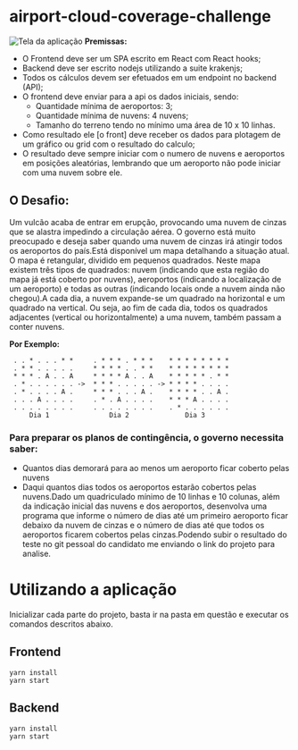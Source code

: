 # airport-cloud-coverage-challenge
![Tela da aplicação](https://i.imgur.com/l6Vm5hU.png)
**Premissas:**

- O Frontend deve ser um SPA escrito em React com React hooks;
- Backend deve ser escrito nodejs utilizando a suite krakenjs;
- Todos os cálculos devem ser efetuados em um endpoint no backend (API);
- O frontend deve enviar para a api os dados iniciais, sendo:
    - Quantidade mínima de aeroportos: 3;
    - Quantidade mínima de nuvens: 4 nuvens;
    - Tamanho do terreno tendo no mínimo uma área de 10 x 10 linhas.
- Como resultado ele [o front] deve receber os dados para plotagem de um gráfico ou grid com o resultado do calculo;
- O resultado deve sempre iniciar com o numero de nuvens e aeroportos em posições aleatórias, lembrando que um aeroporto não pode iniciar com uma nuvem sobre ele.

## O Desafio: 
Um vulcão acaba de entrar em erupção, provocando uma nuvem de cinzas que se alastra impedindo a circulação aérea. O governo está muito preocupado e deseja saber quando uma nuvem de cinzas irá atingir todos os aeroportos do país.Está disponível um mapa detalhando a situação atual. O mapa é retangular, dividido em pequenos quadrados. Neste mapa existem três tipos de quadrados: nuvem (indicando que esta região do mapa já está coberto por nuvens), aeroportos (indicando a localização de um aeroporto) e todas as outras (indicando locais onde a nuvem ainda não chegou).A cada dia, a nuvem expande-se um quadrado na horizontal e um quadrado na vertical. Ou seja, ao fim de cada dia, todos os quadrados adjacentes (vertical ou horizontalmente) a uma nuvem, também passam a conter nuvens.

**Por Exemplo:**
```
 . . * . . . * *     . * * * . * * *    * * * * * * * *
 . * * . . . . .     * * * * . . * *    * * * * * * * *
 * * * . A . . A     * * * * A . . A    * * * * * . * *
 . * . . . . . . ->  * * * . . . . . -> * * * * . . . .
 . * . . . . A .     * * * . . . A .    * * * * . . A .
 . . . A . . . .     . * . A . . . .    * * * A . . . .
 . . . . . . . .     . . . . . . . .    . * . . . . . .
     Dia 1               Dia 2              Dia 3
```
### Para preparar os planos de contingência, o governo necessita saber:
- Quantos dias demorará para ao menos um aeroporto ficar coberto pelas nuvens
- Daqui quantos dias todos os aeroportos estarão cobertos pelas nuvens.Dado um quadriculado mínimo de 10 linhas e 10 colunas, além da indicação inicial das nuvens e dos aeroportos, desenvolva uma programa que informe o número de dias até um primeiro aeroporto ficar debaixo da nuvem de cinzas e o número de dias até que todos os aeroportos ficarem cobertos pelas cinzas.Podendo subir o resultado do teste no git pessoal do candidato me enviando o link do projeto para analise.

# Utilizando a aplicação
Inicializar cada parte do projeto, basta ir na pasta em questão e executar os comandos descritos abaixo.
## Frontend
```
yarn install
yarn start
```
## Backend
```
yarn install
yarn start
```
